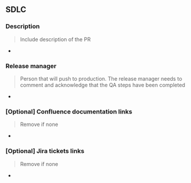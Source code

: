 ## SDLC

### Description

> Include description of the PR

-

### Release manager

> Person that will push to production.
> The release manager needs to comment and acknowledge that the QA steps have been completed

-

### [Optional] Confluence documentation links

> Remove if none

- 

### [Optional] Jira tickets links

> Remove if none

- 
